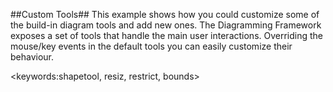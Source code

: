 ##Custom Tools##
This example shows how you could customize some of the build-in diagram tools and add new ones. 
The Diagramming Framework exposes a set of tools that handle the main user interactions. 
Overriding the mouse/key events in the default tools you can easily customize their behaviour.

<keywords:shapetool, resiz, restrict, bounds>
